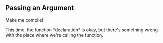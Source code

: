 ## Passing an Argument

Make me compile!

<div class="hint">
  This time, the function *declaration* is okay, but there's something wrong with the place where we're calling the function.
</div>
